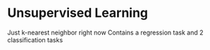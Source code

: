 # Unsupervised Learning

Just k-nearest neighbor right now
Contains a regression task and 2 classification tasks
